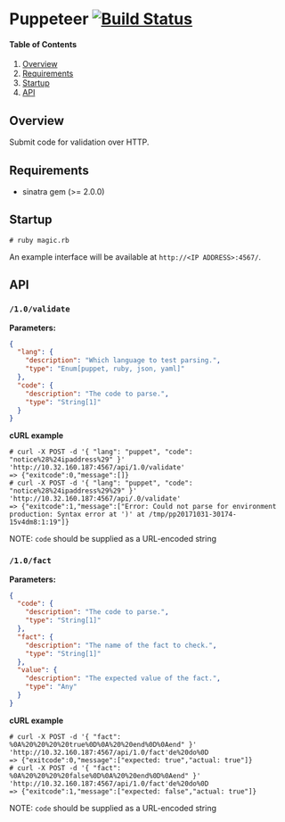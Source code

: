 # Puppeteer [![Build Status](https://travis-ci.org/WhatsARanjit/puppet-puppeteer.svg?branch=master)](https://travis-ci.org/WhatsARanjit/puppet-puppeteer)

#### Table of Contents

1. [Overview](#overview)
1. [Requirements](#requirements)
1. [Startup](#startup)
1. [API](#api)

## Overview

Submit code for validation over HTTP.

## Requirements

* sinatra gem (>= 2.0.0)


## Startup

```shell
# ruby magic.rb
```

An example interface will be available at `http://<IP ADDRESS>:4567/`.

## API

### `/1.0/validate`

__Parameters:__

```json
{
  "lang": {
    "description": "Which language to test parsing.",
    "type": "Enum[puppet, ruby, json, yaml]"
  },
  "code": {
    "description": "The code to parse.",
    "type": "String[1]"
  }
}
```

__cURL example__

```shell
# curl -X POST -d '{ "lang": "puppet", "code": "notice%28%24ipaddress%29" }' 'http://10.32.160.187:4567/api/1.0/validate'
=> {"exitcode":0,"message":[]}
# curl -X POST -d '{ "lang": "puppet", "code": "notice%28%24ipaddress%29%29" }' 'http://10.32.160.187:4567/api/.0/validate'
=> {"exitcode":1,"message":["Error: Could not parse for environment production: Syntax error at ')' at /tmp/pp20171031-30174-15v4dm8:1:19"]}
```

NOTE: `code` should be supplied as a URL-encoded string

### `/1.0/fact`

__Parameters:__

```json
{
  "code": {
    "description": "The code to parse.",
    "type": "String[1]"
  },
  "fact": {
    "description": "The name of the fact to check.",
    "type": "String[1]"
  },
  "value": {
    "description": "The expected value of the fact.",
    "type": "Any"
  }
}
```

__cURL example__

```shell
# curl -X POST -d '{ "fact": %0A%20%20%20%20true%0D%0A%20%20end%0D%0Aend" }' 'http://10.32.160.187:4567/api/1.0/fact'de%20do%0D
=> {"exitcode":0,"message":["expected: true","actual: true"]}
# curl -X POST -d '{ "fact": %0A%20%20%20%20false%0D%0A%20%20end%0D%0Aend" }' 'http://10.32.160.187:4567/api/1.0/fact'de%20do%0D
=> {"exitcode":1,"message":["expected: false","actual: true"]}
```

NOTE: `code` should be supplied as a URL-encoded string
